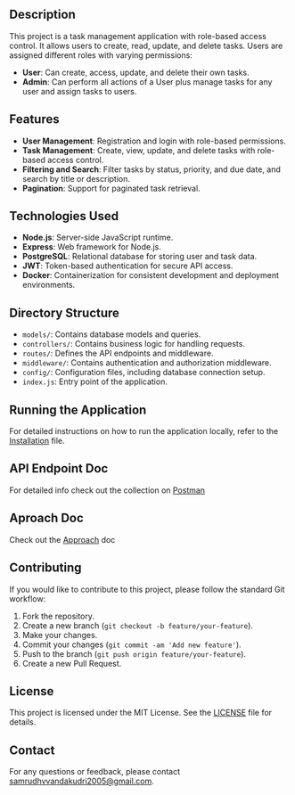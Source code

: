 ## Description

This project is a task management application with role-based access control. It allows users to create, read, update, and delete tasks. Users are assigned different roles with varying permissions:

- **User**: Can create, access, update, and delete their own tasks.
- **Admin**: Can perform all actions of a User plus manage tasks for any user and assign tasks to users.

## Features

- **User Management**: Registration and login with role-based permissions.
- **Task Management**: Create, view, update, and delete tasks with role-based access control.
- **Filtering and Search**: Filter tasks by status, priority, and due date, and search by title or description.
- **Pagination**: Support for paginated task retrieval.

## Technologies Used

- **Node.js**: Server-side JavaScript runtime.
- **Express**: Web framework for Node.js.
- **PostgreSQL**: Relational database for storing user and task data.
- **JWT**: Token-based authentication for secure API access.
- **Docker**: Containerization for consistent development and deployment environments.

## Directory Structure

- `models/`: Contains database models and queries.
- `controllers/`: Contains business logic for handling requests.
- `routes/`: Defines the API endpoints and middleware.
- `middleware/`: Contains authentication and authorization middleware.
- `config/`: Configuration files, including database connection setup.
- `index.js`: Entry point of the application.

## Running the Application

For detailed instructions on how to run the application locally, refer to the [Installation](Installation.md) file.

## API Endpoint Doc

For detailed info check out the collection on [Postman](https://www.postman.com/sam-wiz/workspace/gokapture-assignment/collection/34260692-af28a54e-e809-46a0-ac6d-aceb32fa6496?action=share&creator=34260692)

## Aproach Doc

Check out the [Approach](Approach.md) doc

## Contributing

If you would like to contribute to this project, please follow the standard Git workflow:

1. Fork the repository.
2. Create a new branch (`git checkout -b feature/your-feature`).
3. Make your changes.
4. Commit your changes (`git commit -am 'Add new feature'`).
5. Push to the branch (`git push origin feature/your-feature`).
6. Create a new Pull Request.

## License

This project is licensed under the MIT License. See the [LICENSE](LICENSE) file for details.

## Contact

For any questions or feedback, please contact [samrudhvvandakudri2005@gmail.com](mailto:samrudhvvandakudri2005@gmail.com).
